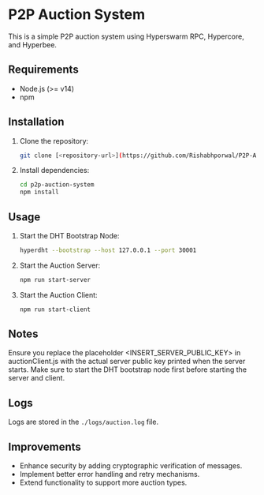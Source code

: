 # P2P Auction System

This is a simple P2P auction system using Hyperswarm RPC, Hypercore, and Hyperbee.

## Requirements

- Node.js (>= v14)
- npm

## Installation

1. Clone the repository:

   ```bash
   git clone [<repository-url>](https://github.com/Rishabhporwal/P2P-Auction-System.git)
   ```

2. Install dependencies:
   ```bash
   cd p2p-auction-system
   npm install
   ```

## Usage

1. Start the DHT Bootstrap Node:

   ```bash
   hyperdht --bootstrap --host 127.0.0.1 --port 30001
   ```

2. Start the Auction Server:

   ```bash
   npm run start-server
   ```

3. Start the Auction Client:
   ```bash
   npm run start-client
   ```

## Notes

Ensure you replace the placeholder <INSERT_SERVER_PUBLIC_KEY> in auctionClient.js with the actual server public key printed when the server starts.
Make sure to start the DHT bootstrap node first before starting the server and client.

## Logs

Logs are stored in the `./logs/auction.log` file.

## Improvements

- Enhance security by adding cryptographic verification of messages.
- Implement better error handling and retry mechanisms.
- Extend functionality to support more auction types.

